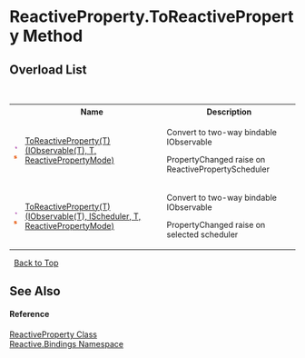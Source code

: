 # ReactiveProperty.ToReactiveProperty Method 
 


## Overload List
&nbsp;<table><tr><th></th><th>Name</th><th>Description</th></tr><tr><td>![Public method](media/pubmethod.gif "Public method")![Static member](media/static.gif "Static member")</td><td><a href="47c019c4-7e85-9d21-f3d2-b30c53f665e9">ToReactiveProperty(T)(IObservable(T), T, ReactivePropertyMode)</a></td><td>

Convert to two-way bindable IObservable<T>

PropertyChanged raise on ReactivePropertyScheduler</td></tr><tr><td>![Public method](media/pubmethod.gif "Public method")![Static member](media/static.gif "Static member")</td><td><a href="6c385f23-f6a6-97a9-ff71-ec3ae911635e">ToReactiveProperty(T)(IObservable(T), IScheduler, T, ReactivePropertyMode)</a></td><td>

Convert to two-way bindable IObservable<T>

PropertyChanged raise on selected scheduler</td></tr></table>&nbsp;
<a href="#reactiveproperty.toreactiveproperty-method">Back to Top</a>

## See Also


#### Reference
<a href="ace2c938-d77c-5f37-c681-347205251571">ReactiveProperty Class</a><br /><a href="c3971206-685a-088e-bb60-d89f59135b99">Reactive.Bindings Namespace</a><br />